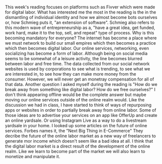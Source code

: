 This week's reading focuses on platforms such as Fivver which were made for digital labor. What has interested me the most in the reading is the in the dismantling of individual identity and how we almost become bots ourselves or, how Schmieg puts it, "an extension of software". Schmieg also refers to this modern wave of entrepreneurship as a, "have a great idea, get funded, work hard, make it to the top, sell, and repeat" type of process. Why is this becoming mandatory for everyone? The internet has become a place where we must network to build our small empires which then becomes a practice which then becomes digital labor. Our online services, networking, even socializing has become a form of labor. Although being on social media seems to be somewhat of a leisure activity, the line becomes blurred between labor and free time. The data collected from our social network websites is used by corporations to see what is trending, to see what we are interested in, to see how they can make more money from the consumer. However, we will never get an monetray compensation for all of that data. Another question I asked myself during the reading is "How do we break away from something like digital labor? How do we free ourselves?" I don't think appearing offline would be the complete answer but maybe moving our online services outside of the online realm would. Like the discussion we had in class, I have started to think of ways of repurposing apps or websites in order to partially break away from online labor. Some of those ideas are to advertise your services on an app like OfferUp and create an online yardsale. Or using Instagram Live as a way to do a livestream yardsale in your home. I looked up some articles on the future of online services. Forbes names it, the "Next Big Thing in E-Commerce" They decribe the future of the online labor market as a new way of freelancers to generate mor income which doesn't seem like a bad idea at all. I think that the digital labor market is a direct result of the development of the online realm. Like we learn to become part of the market we will also learn to monetize and manipulate it. 
